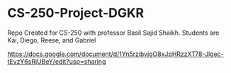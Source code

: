 # CS-250-Project-DGKR
Repo Created for CS-250 with professor Basil Sajid Shaikh. Students are Kai, Diego, Reese, and Gabriel

https://docs.google.com/document/d/1Yn5rzibvjgO8xJpHRzzXT78-Jlgec-tEyzY6sRjUBeY/edit?usp=sharing
